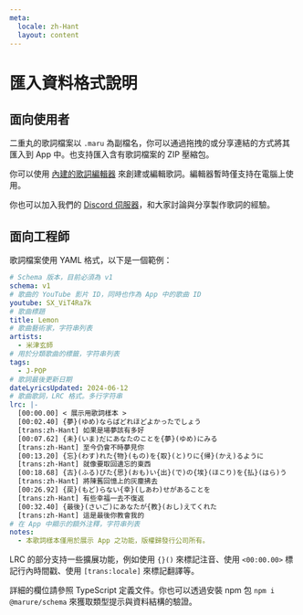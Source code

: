 ```yaml
---
meta:
  locale: zh-Hant
  layout: content
---
```


# 匯入資料格式說明

## 面向使用者

二重丸的歌詞檔案以 `.maru` 為副檔名，你可以通過拖拽的或分享連結的方式將其匯入到 App 中。也支持匯入含有歌詞檔案的 ZIP 壓縮包。

你可以使用 [內建的歌詞編輯器](/create) 來創建或編輯歌詞。編輯器暫時僅支持在電腦上使用。

你也可以加入我們的 [Discord 伺服器](https://chat.maru.re)，和大家討論與分享製作歌詞的經驗。

## 面向工程師

歌詞檔案使用 YAML 格式，以下是一個範例：

```yaml
# Schema 版本，目前必須為 v1
schema: v1
# 歌曲的 YouTube 影片 ID，同時也作為 App 中的歌曲 ID
youtube: SX_ViT4Ra7k
# 歌曲標題
title: Lemon
# 歌曲藝術家，字符串列表
artists:
  - 米津玄師
# 用於分類歌曲的標籤，字符串列表
tags:
  - J-POP
# 歌詞最後更新日期
dateLyricsUpdated: 2024-06-12
# 歌曲歌詞，LRC 格式。多行字符串
lrc: |-
  [00:00.00] < 展示用歌詞樣本 >
  [00:02.40] {夢}(ゆめ)ならばどれほどよかったでしょう
  [trans:zh-Hant] 如果是場夢該有多好
  [00:07.62] {未}(いま)だにあなたのことを{夢}(ゆめ)にみる
  [trans:zh-Hant] 至今仍會不時夢見你
  [00:13.20] {忘}(わす)れた{物}(もの)を{取}(と)りに{帰}(かえ)るように
  [trans:zh-Hant] 就像要取回遺忘的東西
  [00:18.68] {古}(ふる)びた{思}(おも)い{出}(で)の{埃}(ほこり)を{払}(はら)う
  [trans:zh-Hant] 將陳舊回憶上的灰塵拂去
  [00:26.92] {戻}(もど)らない{幸}(しあわ)せがあることを
  [trans:zh-Hant] 有些幸福一去不復返
  [00:32.40] {最後}(さいご)にあなたが{教}(おし)えてくれた
  [trans:zh-Hant] 這是最後你教會我的
# 在 App 中顯示的額外注釋，字符串列表
notes:
  - 本歌詞樣本僅用於展示 App 之功能，版權歸發行公司所有。
```

LRC 的部分支持一些擴展功能，例如使用 `{}()` 來標記注音、使用 `<00:00.00>` 標記行內時間戳、使用 `[trans:locale]` 來標記翻譯等。

詳細的欄位請參照 TypeScript 定義文件。你也可以透過安裝 npm 包 `npm i @marure/schema` 來獲取類型提示與資料結構的驗證。
